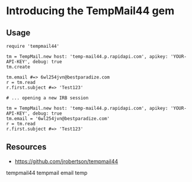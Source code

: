 # Introducing the TempMail44 gem

## Usage

    require 'tempmail44'

    tm = TempMail.new host: 'temp-mail44.p.rapidapi.com', apikey: 'YOUR-API-KEY', debug: true
    tm.create

    tm.email #=> 6wl254jvn@bestparadize.com
    r = tm.read
    r.first.subject #=> 'Test123'

    # ... opening a new IRB session

    tm = TempMail.new host: 'temp-mail44.p.rapidapi.com', apikey: 'YOUR-API-KEY', debug: true
    tm.email = '6wl254jvn@bestparadize.com'
    r = tm.read
    r.first.subject #=> 'Test123'

## Resources

* https://github.com/jrobertson/tempmail44

tempmail44 tempmail email temp
